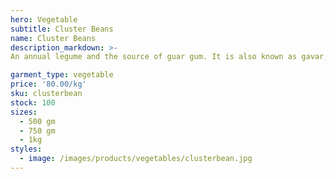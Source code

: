 ```yaml
---
hero: Vegetable
subtitle: Cluster Beans
name: Cluster Beans
description_markdown: >-
An annual legume and the source of guar gum. It is also known as gavar, gawar, or guvar bean.

garment_type: vegetable
price: '80.00/kg'
sku: clusterbean
stock: 100
sizes:
  - 500 gm
  - 750 gm
  - 1kg
styles:
  - image: /images/products/vegetables/clusterbean.jpg
---
```

